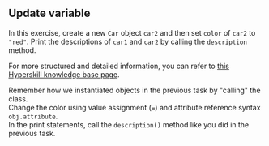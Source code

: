 ## Update variable 

In this exercise, create a new `Car` object `car2` and then set `color` 
of `car2` to `"red"`. Print the descriptions of `car1` and `car2` by calling the 
`description` method.

For more structured and detailed information, you can refer to [this Hyperskill knowledge base page](https://hyperskill.org/learn/step/6677#changing-attributes?utm_source=jba&utm_medium=jba_courses_links).

<div class='hint'>Remember how we instantiated objects in the previous task by 
"calling" the class.</div>
<div class='hint'>Change the color using value assignment (<code>=</code>) and 
attribute reference syntax <code>obj.attribute</code>.</div>
<div class='hint'>In the print statements, call the <code>description()</code> method
like you did in the previous task.</div>
